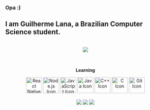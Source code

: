 ### Opa :)
## I am Guilherme Lana, a Brazilian Computer Science student.

<section>
   <br/>
   <div align="center">
      <img style="hight: 100%;" src="https://github-readme-stats.vercel.app/api?username=lan4z&show_icons=true&theme=tokyonight"/>
   </div>

   <br/>
</section>

<section>

<div align="center"><br>
         <b><p>Learning</p></b>
         <img style="height: 50px" alt="React Native Icon" src="https://cdn.jsdelivr.net/gh/devicons/devicon/icons/react/react-original.svg" />
         <img style="height: 50px" alt="Node.js Icon" src="https://cdn.jsdelivr.net/gh/devicons/devicon/icons/nodejs/nodejs-original.svg" />
         <img style="height: 50px" alt="JavaScript Icon" src="https://cdn.jsdelivr.net/gh/devicons/devicon/icons/javascript/javascript-original.svg" />
         <img style="height: 50px" alt="Java Icon" src="https://cdn.jsdelivr.net/gh/devicons/devicon/icons/java/java-original.svg" />
         <img style="height: 50px" alt="C++ Icon" src="https://cdn.jsdelivr.net/gh/devicons/devicon/icons/cplusplus/cplusplus-original.svg"/>
         <img style="height: 50px" alt="C Icon" src="https://cdn.jsdelivr.net/gh/devicons/devicon/icons/c/c-original.svg"/>
         <img style="height: 50px" alt="Git Icon" src="https://cdn.jsdelivr.net/gh/devicons/devicon/icons/git/git-original.svg" />

   </div>
<div align="center"> 
   <br/>
  <a href="https://instagram.com/__guilhermelana" target="_blank"><img src="https://img.shields.io/badge/-Instagram-%23E4405F?style=for-the-badge&logo=instagram&logoColor=white" target="_blank"></a>
  <a href="https://www.linkedin.com/in/guilhermelana/" target="_blank"><img src="https://img.shields.io/badge/-LinkedIn-%230077B5?style=for-the-badge&logo=linkedin&logoColor=white" target="_blank"></a>
   <a href = "mailto:contato.guilhermelana@gmail.com"><img src="https://img.shields.io/badge/-Gmail-%23333?style=for-the-badge&logo=gmail&logoColor=white" target="_blank"></a>

